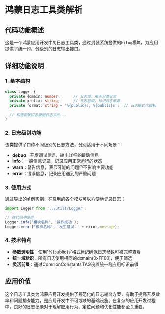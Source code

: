 # 鸿蒙日志工具类解析

## 代码功能概述

这是一个鸿蒙应用开发中的日志工具类，通过封装系统提供的`hilog`模块，为应用提供了统一的、分级别的日志输出接口。

## 详细功能说明

### 1. 基本结构
```typescript
class Logger {
  private domain: number;      // 日志域，用于分类日志
  private prefix: string;      // 日志前缀，标识日志来源
  private format: string = '%{public}s, %{public}s';  // 日志格式化模板
  
  // 构造函数和各级别日志方法...
}
```

### 2. 日志级别功能
该类提供了四种不同级别的日志方法，分别适用于不同场景：

- **debug**：开发调试信息，输出详细的跟踪信息
- **info**：一般信息记录，记录应用正常运行的状态
- **warn**：警告信息，表示可能的问题但不影响主要功能
- **error**：错误信息，记录应用遇到的严重问题

### 3. 使用方式
通过导出的单例实例，在应用的各个模块可以方便地记录日志：

```typescript
import Logger from '../utils/Logger';

// 在代码中使用
Logger.info('模块名称', '操作成功');
Logger.error('模块名称', '发生错误：' + error.message);
```

### 4. 技术特点
- **参数透明性**：使用'%{public}s'格式标记确保日志参数可被完整查看
- **统一域标识**：所有日志使用相同的domain(0xFF00)，便于筛选
- **灵活前缀**：通过CommonConstants.TAG设置统一的应用标识前缀

## 应用价值

这个日志工具类为鸿蒙应用开发提供了规范化的日志输出方案，有助于提高开发效率和问题排查能力，是应用开发中不可或缺的基础设施。在复杂的应用开发过程中，良好的日志记录对于理解应用行为、定位问题和优化性能都至关重要。